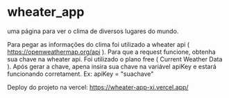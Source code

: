 # wheater_app
uma página para ver o clima de diversos lugares do mundo. 


Para pegar as informações do clima foi utilizado a wheater api ( https://openweathermap.org/api ). 
Para que a request funcione, obtenha sua chave na wheater api. Foi utilizado o plano free ( Current Weather Data ).
Após gerar a chave, apena insira sua chave na variável apiKey e estará funcionando corretament. Ex: apiKey = "suachave"

Deploy do projeto na vercel: https://wheater-app-xi.vercel.app/
